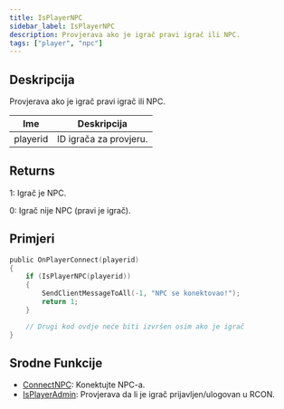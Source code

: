 ```yaml
---
title: IsPlayerNPC
sidebar_label: IsPlayerNPC
description: Provjerava ako je igrač pravi igrač ili NPC.
tags: ["player", "npc"]
---
```


## Deskripcija

Provjerava ako je igrač pravi igrač ili NPC.

| Ime      | Deskripcija            |
| -------- | ---------------------- |
| playerid | ID igrača za provjeru. |

## Returns

1: Igrač je NPC.

0: Igrač nije NPC (pravi je igrač).

## Primjeri

```c
public OnPlayerConnect(playerid)
{
    if (IsPlayerNPC(playerid))
    {
        SendClientMessageToAll(-1, "NPC se konektovao!");
        return 1;
    }

    // Drugi kod ovdje neće biti izvršen osim ako je igrač
}
```

## Srodne Funkcije

- [ConnectNPC](ConnectNPC): Konektujte NPC-a.
- [IsPlayerAdmin](IsPlayerAdmin): Provjerava da li je igrač prijavljen/ulogovan u RCON.

